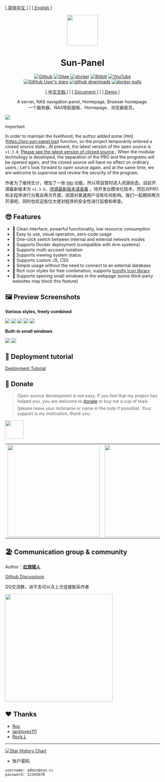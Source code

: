 [[ 简体中文 ]](https://sun-panel-doc.enianteam.com/zh_cn/introduce/project.html) |
[[ English ]](https://sun-panel-doc.enianteam.com/introduce/project.html)

<div align=center>

<img src="./doc/images/logo.png" width="100" height="100" />

# Sun-Panel

[![Github](https://img.shields.io/badge/Github-123456?logo=github&labelColor=242424)](https://github.com/hslr-s/sun-panel)
[![Gitee](https://img.shields.io/badge/Gitee-123456?logo=gitee&labelColor=c71d23)](https://gitee.com/hslr/sun-panel)
[![docker](https://img.shields.io/badge/docker-123456?logo=docker&logoColor=fff&labelColor=1c7aed)](https://hub.docker.com/r/hslr/sun-panel)
[![Bilibili](https://img.shields.io/badge/Bilibili-123456?logo=bilibili&logoColor=fff&labelColor=fb7299)](https://space.bilibili.com/27407696/channel/collectiondetail?sid=2023810)
[![YouTube](https://img.shields.io/badge/YouTube-123456?logo=youtube&labelColor=ff0000)](https://www.youtube.com/channel/UCKwbFmKU25R602z6P2fgPYg)
<br>
[![GitHub User's stars](https://img.shields.io/github/stars/hslr-s%2Fsun-panel?style=flat&logo=github)](https://github.com/hslr-s/sun-panel)
[![github downloads](https://img.shields.io/github/downloads/hslr-s/sun-panel/total.svg?logo=github)](https://github.com/hslr-s/sun-panel/releases)
[![docker pulls](https://img.shields.io/docker/pulls/hslr/sun-panel.svg?logo=docker)](https://hub.docker.com/r/hslr/sun-panel)

[[ 中文文档 ]](https://sun-panel-doc.enianteam.com/zh_cn) |
[[ Document ]](https://sun-panel-doc.enianteam.com) |
[[ Demo ]](http://sunpaneldemo.enianteam.com)

A server, NAS navigation panel, Homepage, Browser homepage.
<br>
一个服务器、NAS导航面板、Homepage、浏览器首页。

</div>


![](./doc/images/main-dark.png)

> [!IMPORTANT]
> In order to maintain the livelihood, the author added some [`PRO`] (https://pro.sun-panel.top) function, so the
> project temporarily entered a closed source state.; At present, the latest version of the open source is
`v1.3.0`, [Please see the latest version of closed source](https://github.com/hslr-s/sun-panel/releases).; When the
> modular technology is developed, the separation of the PRO and the programs will be opened again, and the closed source
> will have no effect on ordinary users.; Let's look forward to open source again, and at the same time, we are welcome to
> supervise and review the security of the program.
>
> 作者为了维持生计，增加了一些 [`PRO`](https://pro.sun-panel.top) 功能，所以项目暂时进入闭源状态。目前开源最新版本为
`v1.3.0`，[闭源最新版本请查看](https://github.com/hslr-s/sun-panel/releases)
> 。待开发出模块化技术，然后对PRO和主程序进行分离会再次开源，闭源对普通用户没有任何影响。我们一起期待再次开源吧，同时也欢迎各位大佬对程序的安全性进行监督和审查。

## 😎 Features

- 🍉 Clean interface, powerful functionality, low resource consumption
- 🍊 Easy to use, visual operation, zero-code usage
- 🍠 One-click switch between internal and external network modes
- 🍵 Supports Docker deployment (compatible with Arm systems)
- 🎪 Supports multi-account isolation
- 🎏 Supports viewing system status
- 🫙 Supports custom JS, CSS
- 🍻 Simple usage without the need to connect to an external database
- 🍾 Rich icon styles for free combination, supports [Iconify icon library](https://icon-sets.iconify.design/)
- 🚁 Supports opening small windows in the webpage (some third-party websites may block this feature)

## 🖼️ Preview Screenshots

**Various styles, freely combined**

![](./doc/images/icon-small-new.png)
![](./doc/images/transparent-info.png)
![](./doc/images/transparent-small.png)
![](./doc/images/solid-color-info.png)
![](./doc/images/full-color-small.jpg)

**Built-in small windows**

![](./doc/images/window-ssh.png)
![](./doc/images/window-xunlei.png)

## 🐳 Deployment tutorial

[Deployment Tutorial](https://sun-panel-doc.enianteam.com/usage/quick_deploy.html)

## 🍵 Donate

> Open-source development is not easy. If you feel that my project has helped you, you are welcome
> to [donate](./doc/donate.md) or buy me a cup of tea☕ (please leave your nickname or name in the note if possible). Your
> support is my motivation, thank you.


<a href="https://www.paypal.me/hslrs">
<img height="60" src="./doc/images/donate/paypal.png" target="_blank"></img> 
</a>

|                                                          |                                                           |
|----------------------------------------------------------|-----------------------------------------------------------|
| <img height="300" src="./doc/images/donate/weixin.png"/> | <img height="300" src="./doc/images/donate/alipay.png" /> |

## 🏖️ Communication group & community

Author：**[红烧猎人](https://blog.enianteam.com/u/sun/content/11)**

[Github Discussions](https://github.com/hslr-s/sun-panel/discussions)

QQ交流群，进不去可以点上方连接联系作者

<img src="./doc/images/qq_group_qr2.png"  height="350" />

## ❤️ Thanks

- [Roc](https://github.com/RocCheng)
- [jackloves111](https://github.com/jackloves111)
- [Rock.L](https://github.com/gitlyp)

---

[![Star History Chart](https://api.star-history.com/svg?repos=hslr-s/sun-panel&type=Date)](https://star-history.com/#hslr-s/sun-panel&Date)

- 账户密码

```
username: admin@sun.cc
password: 12345678
```